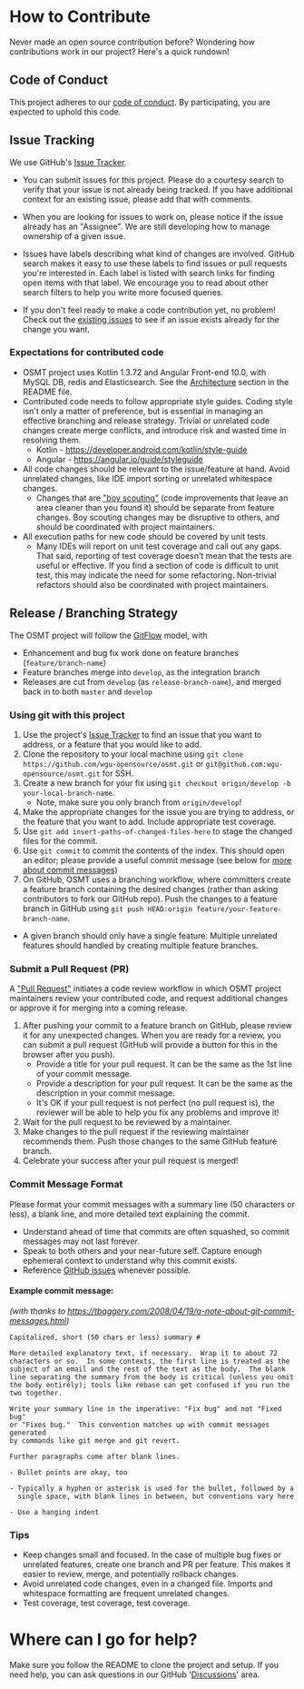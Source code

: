 # How to Contribute
Never made an open source contribution before? Wondering how contributions work in our project? Here's a quick rundown!

## Code of Conduct
This project adheres to our [code of conduct](CODE_OF_CONDUCT.md). By participating, you are expected to uphold this code.

## Issue Tracking
We use GitHub's [Issue Tracker](https://github.com/wgu-opensource/osmt/issues).
- You can submit issues for this project. Please do a courtesy search to verify that your issue is not already being tracked. If you have additional context for an existing issue, please add that with comments.
- When you are looking for issues to work on, please notice if the issue already has an "Assignee". We are still developing how to manage ownership of a given issue.
- Issues have labels describing what kind of changes are involved. GitHub search makes it easy to use these labels to find issues or pull requests you're interested in. Each label is listed with search links for finding open items with that label. We encourage you to read about other search filters to help you write more focused queries.

- If you don't feel ready to make a code contribution yet, no problem! Check out the [existing issues](https://github.com/wgu-opensource/osmt/issues) to see if an issue exists already for the change you want.

### Expectations for contributed code
- OSMT project uses Kotlin 1.3.72 and Angular Front-end 10.0, with MySQL DB, redis and Elasticsearch. See the [Architecture](README.md#architecture) section in the README file.
- Contributed code needs to follow appropriate style guides. Coding style isn't only a matter of preference, but is essential in managing an effective branching and release strategy. Trivial or unrelated code changes create merge conflicts, and introduce risk and wasted time in resolving them.
  - Kotlin - https://developer.android.com/kotlin/style-guide
  - Angular - https://angular.io/guide/styleguide
- All code changes should be relevant to the issue/feature at hand. Avoid unrelated changes, like IDE import sorting or unrelated whitespace changes.
  - Changes that are ["boy scouting"](https://headspring.com/2020/01/27/clean-code-conundrum/) (code improvements that leave an area cleaner than you found it) should be separate from feature changes. Boy scouting changes may be disruptive to others, and should be coordinated with project maintainers.
- All execution paths for new code should be covered by unit tests.
  - Many IDEs will report on unit test coverage and call out any gaps. That said, reporting of test coverage doesn't mean that the tests are useful or effective. If you find a section of code is difficult to unit test, this may indicate the need for some refactoring. Non-trivial refactors should also be coordinated with project maintainers.

## Release / Branching Strategy
The OSMT project will follow the [GitFlow](https://nvie.com/posts/a-successful-git-branching-model/) model, with
* Enhancement and bug fix work done on feature branches (```feature/branch-name```)
* Feature branches merge into ```develop```, as the integration branch
* Releases are cut from ```develop``` (as ```release-branch-name```), and merged back in to both ```master``` and ```develop```

### Using git with this project
1. Use the project's [Issue Tracker](https://github.com/wgu-opensource/osmt/issues) to find an issue that you want to address, or a feature that you would like to add.
2. Clone the repository to your local machine using `git clone https://github.com/wgu-opensource/osmt.git` or `git@github.com:wgu-opensource/osmt.git` for SSH.
3. Create a new branch for your fix using `git checkout origin/develop -b your-local-branch-name`.
   - Note, make sure you only branch from `origin/develop`!
4. Make the appropriate changes for the issue you are trying to address, or the feature that you want to add. Include appropriate test coverage.
5. Use `git add insert-paths-of-changed-files-here` to stage the changed files for the commit.
6. Use `git commit` to commit the contents of the index. This should open an editor; please provide a useful commit message (see below for [more about commit messages](#commit-message-format))
7. On GitHub, OSMT uses a branching workflow, where committers create a feature branch containing the desired changes (rather than asking contributors to fork our GitHub repo). Push the changes to a feature branch in GitHub using `git push HEAD:origin feature/your-feature-branch-name`.
  - A given branch should only have a single feature. Multiple unrelated features should handled by creating multiple feature branches.

### Submit a Pull Request (PR)
A ["Pull Request"](https://docs.github.com/en/github/collaborating-with-pull-requests/proposing-changes-to-your-work-with-pull-requests/about-pull-requests) initiates a code review workflow in which OSMT project maintainers review your contributed code, and request additional changes or approve it for merging into a coming release.
1. After pushing your commit to a feature branch on GitHub, please review it for any unexpected changes. When you are ready for a review, you can submit a pull request (GitHub will provide a button for this in the browser after you push).
   - Provide a title for your pull request. It can be the same as the 1st line of your commit message.
   - Provide a description for your pull request. It can be the same as the description in your commit message.
   - It's OK if your pull request is not perfect (no pull request is), the reviewer will be able to help you fix any problems and improve it!
2. Wait for the pull request to be reviewed by a maintainer.
3. Make changes to the pull request if the reviewing maintainer recommends them. Push those changes to the same GitHub feature branch.
4. Celebrate your success after your pull request is merged!

### Commit Message Format
Please format your commit messages with a summary line (50 characters or less), a blank line, and more detailed text explaining the commit.
- Understand ahead of time that commits are often squashed, so commit messages may not last forever.
- Speak to both others and your near-future self. Capture enough ephemeral context to understand why this commit exists.
- Reference [GitHub issues](https://guides.github.com/features/issues/) whenever possible.

#### Example commit message:
_(with thanks to https://tbaggery.com/2008/04/19/a-note-about-git-commit-messages.html)_
```
Capitalized, short (50 chars or less) summary #

More detailed explanatory text, if necessary.  Wrap it to about 72
characters or so.  In some contexts, the first line is treated as the
subject of an email and the rest of the text as the body.  The blank
line separating the summary from the body is critical (unless you omit
the body entirely); tools like rebase can get confused if you run the
two together.

Write your summary line in the imperative: "Fix bug" and not "Fixed bug"
or "Fixes bug."  This convention matches up with commit messages generated
by commands like git merge and git revert.

Further paragraphs come after blank lines.

- Bullet points are okay, too

- Typically a hyphen or asterisk is used for the bullet, followed by a
  single space, with blank lines in between, but conventions vary here

- Use a hanging indent
```

### Tips
- Keep changes small and focused. In the case of multiple bug fixes or unrelated features, create one branch and PR per feature. This makes it easier to review, merge, and potentially rollback changes.
- Avoid unrelated code changes, even in a changed file. Imports and whitespace formatting are frequent unrelated changes.
- Test coverage, test coverage, test coverage. 

# Where can I go for help?
Make sure you follow the README to clone the project and setup. If you need help, you can ask questions in our GitHub '[Discussions](https://github.com/wgu-opensource/osmt/discussions)' area.
